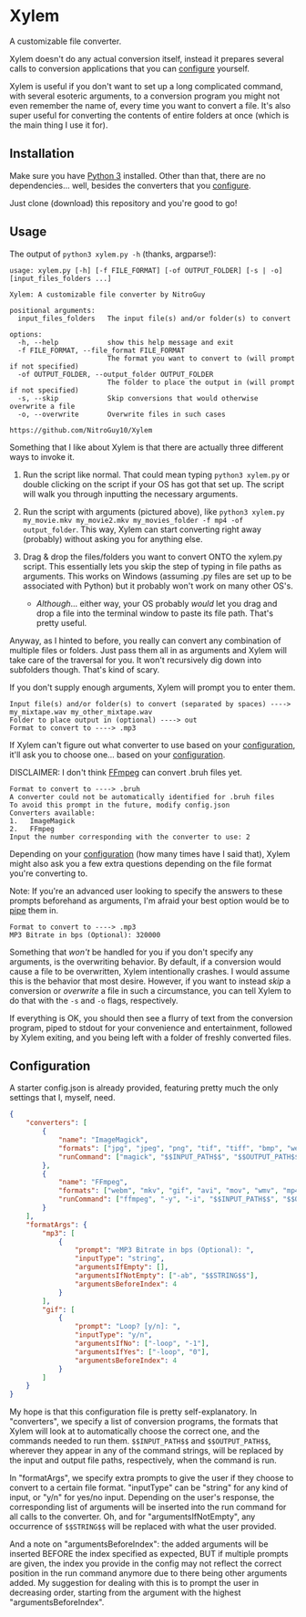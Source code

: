 # Xylem

A customizable file converter.

Xylem doesn't do any actual conversion itself, instead it prepares several calls to conversion applications that you can [configure](#configuration) yourself.

Xylem is useful if you don't want to set up a long complicated command, with several esoteric arguments, to a conversion program you might not even remember the name of, every time you want to convert a file.
It's also super useful for converting the contents of entire folders at once (which is the main thing I use it for).

## Installation

Make sure you have [Python 3](https://www.python.org/) installed.
Other than that, there are no dependencies...
well, besides the converters that you [configure](#configuration).

Just clone (download) this repository and you're good to go!

## Usage

The output of `python3 xylem.py -h` (thanks, argparse!):

```
usage: xylem.py [-h] [-f FILE_FORMAT] [-of OUTPUT_FOLDER] [-s | -o] [input_files_folders ...]

Xylem: A customizable file converter by NitroGuy

positional arguments:
  input_files_folders   The input file(s) and/or folder(s) to convert

options:
  -h, --help            show this help message and exit
  -f FILE_FORMAT, --file_format FILE_FORMAT
                        The format you want to convert to (will prompt if not specified)
  -of OUTPUT_FOLDER, --output_folder OUTPUT_FOLDER
                        The folder to place the output in (will prompt if not specified)
  -s, --skip            Skip conversions that would otherwise overwrite a file
  -o, --overwrite       Overwrite files in such cases

https://github.com/NitroGuy10/Xylem
```

Something that I like about Xylem is that there are actually three different ways to invoke it.

1. Run the script like normal.
That could mean typing `python3 xylem.py` or double clicking on the script if your OS has got that set up.
The script will walk you through inputting the necessary arguments.

2. Run the script with arguments (pictured above), like `python3 xylem.py my_movie.mkv my_movie2.mkv my_movies_folder -f mp4 -of output_folder`.
This way, Xylem can start converting right away (probably) without asking you for anything else.

3. Drag & drop the files/folders you want to convert ONTO the xylem.py script.
This essentially lets you skip the step of typing in file paths as arguments.
This works on Windows (assuming .py files are set up to be associated with Python) but it probably won't work on many other OS's.

   - *Although*... either way, your OS probably *would* let you drag and drop a file into the terminal window to paste its file path.
   That's pretty useful.

Anyway, as I hinted to before, you really can convert any combination of multiple files or folders.
Just pass them all in as arguments and Xylem will take care of the traversal for you. It won't recursively dig down into subfolders though.
That's kind of scary.

If you don't supply enough arguments, Xylem will prompt you to enter them.

```
Input file(s) and/or folder(s) to convert (separated by spaces) ----> my_mixtape.wav my_other_mixtape.wav
Folder to place output in (optional) ----> out
Format to convert to ----> .mp3
```

If Xylem can't figure out what converter to use based on your [configuration](#configuration), it'll ask you to choose one... based on your [configuration](#configuration).

DISCLAIMER: I don't think [FFmpeg](https://ffmpeg.org/) can convert .bruh files yet.

```
Format to convert to ----> .bruh
A converter could not be automatically identified for .bruh files
To avoid this prompt in the future, modify config.json
Converters available:
1.   ImageMagick
2.   FFmpeg
Input the number corresponding with the converter to use: 2
```

Depending on your [configuration](#configuration) (how many times have I said that), Xylem might also ask you a few extra questions depending on the file format you're converting to.

Note: If you're an advanced user looking to specify the answers to these prompts beforehand as arguments, I'm afraid your best option would be to [pipe](https://en.wikipedia.org/wiki/Pipeline_(Unix)) them in.

```
Format to convert to ----> .mp3
MP3 Bitrate in bps (Optional): 320000
```

Something that *won't* be handled for you if you don't specify any arguments, is the overwriting behavior.
By default, if a conversion would cause a file to be overwritten, Xylem intentionally crashes.
I would assume this is the behavior that most desire.
However, if you want to instead *skip* a conversion or *overwrite* a file in such a circumstance, you can tell Xylem to do that with the `-s` and `-o` flags, respectively.

If everything is OK, you should then see a flurry of text from the conversion program, piped to stdout for your convenience and entertainment, followed by Xylem exiting, and you being left with a folder of freshly converted files.

## Configuration

A starter config.json is already provided, featuring pretty much the only settings that I, myself, need.

```json
{
    "converters": [
        {
            "name": "ImageMagick",
            "formats": ["jpg", "jpeg", "png", "tif", "tiff", "bmp", "webp", "heif", "heic"],
            "runCommand": ["magick", "$$INPUT_PATH$$", "$$OUTPUT_PATH$$"]
        },
        {
            "name": "FFmpeg",
            "formats": ["webm", "mkv", "gif", "avi", "mov", "wmv", "mp4", "m4v", "mpg", "mpeg", "mp2", "aac", "aiff", "flac", "m4a", "mp3", "ogg", "wav", "wma", "wv", "apng"],
            "runCommand": ["ffmpeg", "-y", "-i", "$$INPUT_PATH$$", "$$OUTPUT_PATH$$"]
        }
    ],
    "formatArgs": {
        "mp3": [
            {
                "prompt": "MP3 Bitrate in bps (Optional): ",
                "inputType": "string",
                "argumentsIfEmpty": [],
                "argumentsIfNotEmpty": ["-ab", "$$STRING$$"],
                "argumentsBeforeIndex": 4
            }
        ],
        "gif": [
            {
                "prompt": "Loop? [y/n]: ",
                "inputType": "y/n",
                "argumentsIfNo": ["-loop", "-1"],
                "argumentsIfYes": ["-loop", "0"],
                "argumentsBeforeIndex": 4
            }
        ]
    }
}
```

My hope is that this configuration file is pretty self-explanatory.
In "converters", we specify a list of conversion programs, the formats that Xylem will look at to automatically choose the correct one, and the commands needed to run them.
`$$INPUT_PATH$$` and `$$OUTPUT_PATH$$`, wherever they appear in any of the command strings, will be replaced by the input and output file paths, respectively, when the command is run.

In "formatArgs", we specify extra prompts to give the user if they choose to convert to a certain file format.
"inputType" can be "string" for any kind of input, or "y/n" for yes/no input.
Depending on the user's response, the corresponding list of arguments will be inserted into the run command for all calls to the converter.
Oh, and for "argumentsIfNotEmpty", any occurrence of `$$STRING$$` will be replaced with what the user provided.

And a note on "argumentsBeforeIndex": the added arguments will be inserted BEFORE the index specified as expected, BUT if multiple prompts are given, the index you provide in the config may not reflect the correct position in the run command anymore due to there being other arguments added.
My suggestion for dealing with this is to prompt the user in decreasing order, starting from the argument with the highest "argumentsBeforeIndex".

